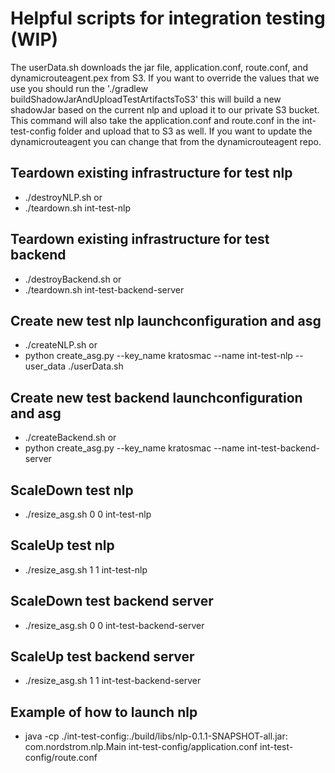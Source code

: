 # Helpful scripts for integration testing (WIP)

The userData.sh downloads the jar file, application.conf, route.conf, and dynamicrouteagent.pex from S3.
If you want to override the values that we use you should run the './gradlew buildShadowJarAndUploadTestArtifactsToS3'
this will build a new shadowJar based on the current nlp and upload it to our private S3 bucket.
This command will also take the application.conf and route.conf in the int-test-config
folder and upload that to S3 as well.  If you want to update the dynamicrouteagent you can change that from the dynamicrouteagent repo.


Teardown existing infrastructure for test nlp
---
* ./destroyNLP.sh
  or
* ./teardown.sh int-test-nlp

Teardown existing infrastructure for test backend
---
* ./destroyBackend.sh
  or
* ./teardown.sh int-test-backend-server

Create new test nlp launchconfiguration and asg
---
* ./createNLP.sh
  or
* python create_asg.py --key_name kratosmac --name int-test-nlp --user_data ./userData.sh

Create new test backend launchconfiguration and asg
---
* ./createBackend.sh
  or
* python create_asg.py --key_name kratosmac --name int-test-backend-server

ScaleDown test nlp
---
* ./resize_asg.sh 0 0 int-test-nlp

ScaleUp test nlp
---
* ./resize_asg.sh 1 1 int-test-nlp

ScaleDown test backend server
---
* ./resize_asg.sh 0 0 int-test-backend-server

ScaleUp test backend server
---
* ./resize_asg.sh 1 1 int-test-backend-server

Example of how to launch nlp
---
* java -cp ./int-test-config:./build/libs/nlp-0.1.1-SNAPSHOT-all.jar: com.nordstrom.nlp.Main int-test-config/application.conf int-test-config/route.conf
